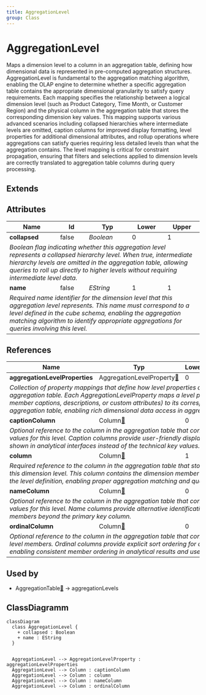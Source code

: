 ```yaml
---
title: AggregationLevel
group: Class
---
```


# AggregationLevel<a name="class-aggregationlevel"></a>

Maps a dimension level to a column in an aggregation table, defining how dimensional data is represented in pre-computed aggregation structures. AggregationLevel is fundamental to the aggregation matching algorithm, enabling the OLAP engine to determine whether a specific aggregation table contains the appropriate dimensional granularity to satisfy query requirements. Each mapping specifies the relationship between a logical dimension level (such as Product Category, Time Month, or Customer Region) and the physical column in the aggregation table that stores the corresponding dimension key values. This mapping supports various advanced scenarios including collapsed hierarchies where intermediate levels are omitted, caption columns for improved display formatting, level properties for additional dimensional attributes, and rollup operations where aggregations can satisfy queries requiring less detailed levels than what the aggregation contains. The level mapping is critical for constraint propagation, ensuring that filters and selections applied to dimension levels are correctly translated to aggregation table columns during query processing.
## Extends

## Attributes

<table>
  <thead>
    <tr>
      <th>Name</th>
      <th>Id</th>
      <th>Typ</th>
      <th>Lower</th>
      <th>Upper</th>
    </tr>
  </thead>
  <tbody>
    <tr>
      <td><strong>collapsed</strong></td>
      <td>false</td>
      <td><em>Boolean</em></td>
      <td>0</td>
      <td>1</td>
    </tr>
    <tr>
      <td colspan="5"><em>Boolean flag indicating whether this aggregation level represents a collapsed hierarchy level. When true, intermediate hierarchy levels are omitted in the aggregation table, allowing queries to roll up directly to higher levels without requiring intermediate level data.</em></td>
    </tr>
    <tr>
      <td><strong>name</strong></td>
      <td>false</td>
      <td><em>EString</em></td>
      <td>1</td>
      <td>1</td>
    </tr>
    <tr>
      <td colspan="5"><em>Required name identifier for the dimension level that this aggregation level represents. This name must correspond to a level defined in the cube schema, enabling the aggregation matching algorithm to identify appropriate aggregations for queries involving this level.</em></td>
    </tr>
  </tbody>
</table>

## References

<table>
  <thead>
    <tr>
      <th>Name</th>
      <th>Typ</th>
      <th>Lower</th>
      <th>Upper</th>
      <th>Containment</th>
    </tr>
  </thead>
  <tbody>
    <tr>
      <td><strong>aggregationLevelProperties</strong></td>
      <td>AggregationLevelProperty<a href="./class-AggregationLevelProperty">🔗</a></td>
      <td>0</td>
      <td>&infin;</td>
      <td>true</td>
    </tr>
    <tr>
      <td colspan="5"><em>Collection of property mappings that define how level properties are represented in the aggregation table. Each AggregationLevelProperty maps a level property (such as member captions, descriptions, or custom attributes) to its corresponding column in the aggregation table, enabling rich dimensional data access in aggregated queries.</em></td>
    </tr>
    <tr>
      <td><strong>captionColumn</strong></td>
      <td>Column<a href="./class-Column">🔗</a></td>
      <td>0</td>
      <td>1</td>
      <td>false</td>
    </tr>
    <tr>
      <td colspan="5"><em>Optional reference to the column in the aggregation table that contains member caption values for this level. Caption columns provide user-friendly display names that can be shown in analytical interfaces instead of the technical key values.</em></td>
    </tr>
    <tr>
      <td><strong>column</strong></td>
      <td>Column<a href="./class-Column">🔗</a></td>
      <td>1</td>
      <td>1</td>
      <td>false</td>
    </tr>
    <tr>
      <td colspan="5"><em>Required reference to the column in the aggregation table that stores the key values for this dimension level. This column contains the dimension member keys that correspond to the level definition, enabling proper aggregation matching and query optimization.</em></td>
    </tr>
    <tr>
      <td><strong>nameColumn</strong></td>
      <td>Column<a href="./class-Column">🔗</a></td>
      <td>0</td>
      <td>1</td>
      <td>false</td>
    </tr>
    <tr>
      <td colspan="5"><em>Optional reference to the column in the aggregation table that contains member name values for this level. Name columns provide alternative identification for dimension members beyond the primary key column.</em></td>
    </tr>
    <tr>
      <td><strong>ordinalColumn</strong></td>
      <td>Column<a href="./class-Column">🔗</a></td>
      <td>0</td>
      <td>1</td>
      <td>false</td>
    </tr>
    <tr>
      <td colspan="5"><em>Optional reference to the column in the aggregation table that contains ordinal values for level members. Ordinal columns provide explicit sort ordering for dimension members, enabling consistent member ordering in analytical results and user interfaces.</em></td>
    </tr>
  </tbody>
</table>



## Used by

- AggregationTable[🔗](./class-AggregationTable) → aggregationLevels

## ClassDiagramm

```mermaid
classDiagram
  class AggregationLevel {
    + collapsed : Boolean
    + name : EString
  }


  AggregationLevel --> AggregationLevelProperty : aggregationLevelProperties
  AggregationLevel --> Column : captionColumn
  AggregationLevel --> Column : column
  AggregationLevel --> Column : nameColumn
  AggregationLevel --> Column : ordinalColumn

```
